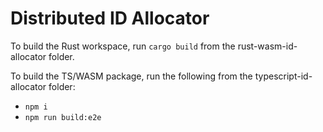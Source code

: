 # Distributed ID Allocator

To build the Rust workspace, run `cargo build` from the rust-wasm-id-allocator folder.

To build the TS/WASM package, run the following from the typescript-id-allocator folder:

- `npm i`
- `npm run build:e2e`
